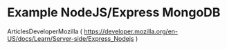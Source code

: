 # Example NodeJS/Express MongoDB 

ArticlesDeveloperMozilla ( https://developer.mozilla.org/en-US/docs/Learn/Server-side/Express_Nodejs )
